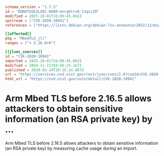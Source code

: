 ```toml
schema_version = "1.7.3"
id = "DONOTUSEJLSEC-0000-mnrgbtrv6-13qcc29"
modified = 2025-10-01T16:09:45.042Z
upstream = ["CVE-2020-10941"]
references = ["https://lists.debian.org/debian-lts-announce/2022/12/msg00036.html", "https://lists.fedoraproject.org/archives/list/package-announce%40lists.fedoraproject.org/message/5JPE2HFBDJF3UBT6Q4VWLKNKCVCMX25J/", "https://lists.fedoraproject.org/archives/list/package-announce%40lists.fedoraproject.org/message/WD6OSOLLAR2AVPJAMGUKWRXN6477IHHV/", "https://tls.mbed.org/tech-updates/security-advisories/mbedtls-security-advisory-2020-02", "https://lists.debian.org/debian-lts-announce/2022/12/msg00036.html", "https://lists.fedoraproject.org/archives/list/package-announce%40lists.fedoraproject.org/message/5JPE2HFBDJF3UBT6Q4VWLKNKCVCMX25J/", "https://lists.fedoraproject.org/archives/list/package-announce%40lists.fedoraproject.org/message/WD6OSOLLAR2AVPJAMGUKWRXN6477IHHV/", "https://tls.mbed.org/tech-updates/security-advisories/mbedtls-security-advisory-2020-02"]

[[affected]]
pkg = "MbedTLS_jll"
ranges = ["< 2.16.6+0"]

[[jlsec_sources]]
id = "CVE-2020-10941"
imported = 2025-10-01T16:09:45.042Z
modified = 2024-11-21T04:56:25.167Z
published = 2020-03-24T20:15:14.867Z
url = "https://services.nvd.nist.gov/rest/json/cves/2.0?cveId=CVE-2020-10941"
html_url = "https://nvd.nist.gov/vuln/detail/CVE-2020-10941"
```

# Arm Mbed TLS before 2.16.5 allows attackers to obtain sensitive information (an RSA private key) by ...

Arm Mbed TLS before 2.16.5 allows attackers to obtain sensitive information (an RSA private key) by measuring cache usage during an import.

